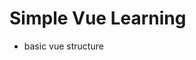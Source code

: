 # Simple Vue Learning

- basic vue structure
   <script>
      import Library
      State
      Function
   </script>

   <template>
      - just like html element
      - Syntax: v-show, v-if, v-for 
   </template>

   <style>
      scoped -> CSS will apply to elements of the current component only
   </style>
